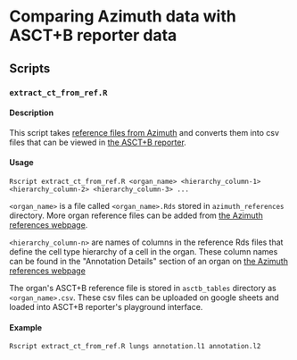 # Comparing Azimuth data with ASCT+B reporter data

## Scripts

### ```extract_ct_from_ref.R```

#### Description
This script takes [reference files from Azimuth](https://azimuth.hubmapconsortium.org/references/)
and converts them into csv files that can be viewed in [the ASCT+B reporter](https://hubmapconsortium.github.io/ccf-asct-reporter/).

#### Usage
```Rscript extract_ct_from_ref.R <organ_name> <hierarchy_column-1> <hierarchy_column-2> <hierarchy_column-3> ...```

```<organ_name>``` is a file called ```<organ_name>.Rds``` stored in
```azimuth_references``` directory. More organ reference files can be added from
[the Azimuth references webpage](https://azimuth.hubmapconsortium.org/references/).

```<hierarchy_column-n>``` are names of columns in the reference Rds files that
define the cell type hierarchy of a cell in the organ. These column names can be
found in the "Annotation Details" section of an organ on [the Azimuth references webpage](https://azimuth.hubmapconsortium.org/references/)

The organ's ASCT+B reference file is stored in ```asctb_tables``` directory as
```<organ_name>.csv```. These csv files can be uploaded on google sheets and 
loaded into ASCT+B reporter's playground interface.

#### Example

```Rscript extract_ct_from_ref.R lungs annotation.l1 annotation.l2```